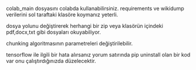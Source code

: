 colab_main dosyasını colabda kullanabilirsiniz. requirements ve wikidump verilerini sol taraftaki klasöre koymanız yeterli.

dosya yolunu değiştirerek herhangi bir zip veya klasörün içindeki pdf,docx,txt gibi dosyaları okuyabiliyor.

chunking algoritmasının parametreleri değiştirilebilir.

tensorflow ile ilgili bir hata alırsanız yorum satırında pip uninstall olan bir kod var onu çalıştırdığınızda düzelecektir.


